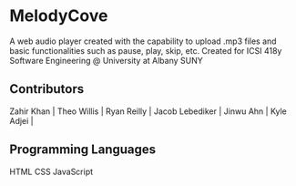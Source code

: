 # MelodyCove
A web audio player created with the capability to upload .mp3 files and basic functionalities such as pause, play, skip, etc.
Created for ICSI 418y Software Engineering @ University at Albany SUNY
## Contributors
Zahir Khan |
Theo Willis |
Ryan Reilly |
Jacob Lebediker |
Jinwu Ahn |
Kyle Adjei |
## Programming Languages 
HTML
CSS
JavaScript
